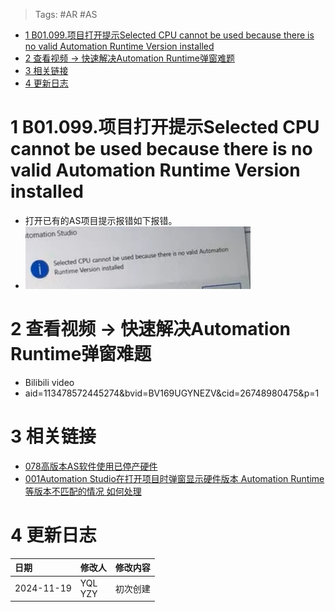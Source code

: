 > Tags: #AR #AS

- [1 B01.099.项目打开提示Selected CPU cannot be used because there is no valid Automation Runtime Version installed](#_1-b01099%E9%A1%B9%E7%9B%AE%E6%89%93%E5%BC%80%E6%8F%90%E7%A4%BAselected-cpu-cannot-be-used-because-there-is-no-valid-automation-runtime-version-installed)
- [2 查看视频 → 快速解决Automation Runtime弹窗难题](#_2-%E6%9F%A5%E7%9C%8B%E8%A7%86%E9%A2%91-%E2%86%92-%E5%BF%AB%E9%80%9F%E8%A7%A3%E5%86%B3automation-runtime%E5%BC%B9%E7%AA%97%E9%9A%BE%E9%A2%98)
- [3 相关链接](#_3-%E7%9B%B8%E5%85%B3%E9%93%BE%E6%8E%A5)
- [4 更新日志](#_4-%E6%9B%B4%E6%96%B0%E6%97%A5%E5%BF%97)

# 1 B01.099.项目打开提示Selected CPU cannot be used because there is no valid Automation Runtime Version installed

- 打开已有的AS项目提示报错如下报错。
- ![](FILES/099项目打开提示Selected%20CPU%20cannot%20be%20used/image-20241119153412925.png)

# 2 查看视频 → 快速解决Automation Runtime弹窗难题

- Bilibili video
- aid=113478572445274&bvid=BV169UGYNEZV&cid=26748980475&p=1

# 3 相关链接

- [078高版本AS软件使用已停产硬件](078高版本AS软件使用已停产硬件.md)
- [001Automation Studio在打开项目时弹窗显示硬件版本 Automation Runtime等版本不匹配的情况 如何处理](../B02_技术_AutomationRuntime/001Automation%20Studio在打开项目时弹窗显示硬件版本%20Automation%20Runtime等版本不匹配的情况%20如何处理.md)

# 4 更新日志

| 日期         | 修改人        | 修改内容 |
| :--------- | :--------- | :--- |
| 2024-11-19 | YQL<br>YZY | 初次创建 |
